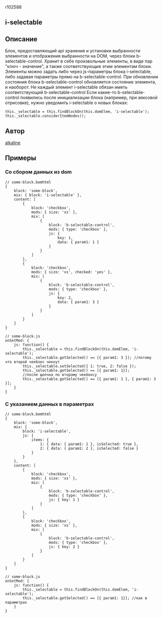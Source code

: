 r102588
## i-selectable ##

## Описание ##
Блок, предоставляющий api хранения и установки выбранности элементов и отображения выбранности на DOM, через блоки b-selectable-control.
Хранит в себе произвольные элементы, в виде пар "ключ - значение", а также соответствующие этим элементам блоки.
Элементы можно задать либо через js-параметры блока i-selectable, либо задавая параметры прямо на b-selectable-control.
При обновлении состояния блока b-selectable-control обновляется состояние элемента, и наоборот.
Не каждый элемент i-selectable обязан иметь соответствующий b-selectable-control
Если какие-то b-selectable-control появились после инициализации блока (например, при аяксовой отрисовке), нужно уведомить i-selectable о новых блоках:

    this._selectable = this.findBlockOn(this.domElem, 'i-selectable');
    this._selectable.considerItemNodes();

## Автор ##
[alkaline](https://staff.yandex-team.ru/alkaline)

## Примеры ##

### Со сбором данных из dom ###

    // some-block.bemhtml
    {
        block: 'some-block',
        mix: { block: 'i-selectable' },
        content: [
            {
                block: 'checkbox',
                mods: { size: 'xs' },
                mix: [
                    {
                        block: 'b-selectable-control',
                        mods: { type: 'checkbox' },
                        js: {
                            key: 1,
                            data: { param1: 1 }
                        }
                    }
                ]
            },
            {
                block: 'checkbox',
                mods: { size: 'xs', checked: 'yes' },
                mix: [
                    {
                        block: 'b-selectable-control',
                        mods: { type: 'checkbox' },
                        js: {
                            key: 2,
                            data: { param1: 3 }
                        }
                    }
                ]
            }
        ]
    }

    // some-block.js
    onSetMod: {
        js: function() {
            this._selectable = this.findBlockOn(this.domElem, 'i-selectable');
            this._selectable.getSelected() == [{ param1: 3 }]; //потому что второй чекбокс чекнут
            this._selectable.setSelected({ 1: true, 2: false });
            this._selectable.getSelected() == [{ param1: 1}];
            //после щелчка по второму чекбоксу
            this._selectable.getSelected() == [{ param1: 1 }, { param1: 3 }];
        }
    }

### С указанием данных в параметрах ###

    // some-block.bemhtml
    {
        block: 'some-block',
        mix: {
            block: 'i-selectable',
            js: {
                items: {
                    1: { data: { param1: 1 }, isSelected: true },
                    2: { data: { param1: 2 }, isSelected: false }
                }
            }
        },
        content: [
            {
                block: 'checkbox',
                mods: { size: 'xs' },
                mix: [
                    {
                        block: 'b-selectable-control',
                        mods: { type: 'checkbox' },
                        js: { key: 1 }
                    }
                ]
            },
            {
                block: 'checkbox',
                mods: { size: 'xs' },
                mix: [
                    {
                        block: 'b-selectable-control',
                        mods: { type: 'checkbox' },
                        js: { key: 2 }
                    }
                ]
            }
        ]
    }

    // some-block.js
    onSetMod: {
        js: function() {
            this._selectable = this.findBlockOn(this.domElem, 'i-selectable');
            this._selectable.getSelected() == [{ param1: 1}]; //как в параметрах
        }
    }
